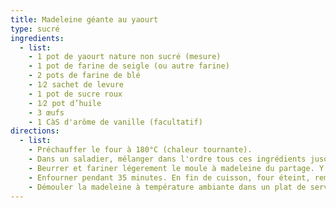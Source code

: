 ```yaml
---
title: Madeleine géante au yaourt
type: sucré
ingredients:
  - list:
    - 1 pot de yaourt nature non sucré (mesure)
    - 1 pot de farine de seigle (ou autre farine)
    - 2 pots de farine de blé
    - 1⁄2 sachet de levure
    - 1 pot de sucre roux
    - 1⁄2 pot d’huile
    - 3 œufs
    - 1 CàS d'arôme de vanille (facultatif)
directions:
  - list:
    - Préchauffer le four à 180°C (chaleur tournante).
    - Dans un saladier, mélanger dans l'ordre tous ces ingrédients jusqu’à obtenir une pâte homogène et lisse.
    - Beurrer et fariner légerement le moule à madeleine du partage. Y verser le contenu de la pâte.
    - Enfourner pendant 35 minutes. En fin de cuisson, four éteint, remonter le moule pour éviter le mi-cuit dans la bosse de la madeleine.
    - Démouler la madeleine à température ambiante dans un plat de service.
---
```

